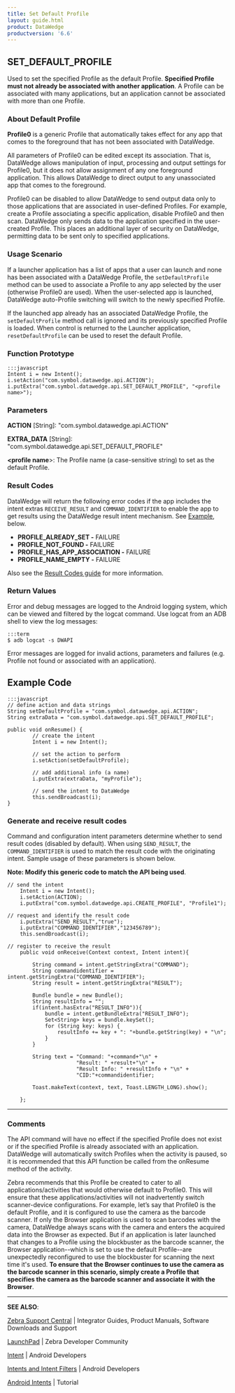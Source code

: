 ```yaml
---
title: Set Default Profile 
layout: guide.html
product: DataWedge
productversion: '6.6'
---
```


## SET_DEFAULT_PROFILE

Used to set the specified Profile as the default Profile. **Specified Profile must not already be associated with another application**. A Profile can be associated with many applications, but an application cannot be associated with more than one Profile. 

### About Default Profile
**Profile0** is a generic Profile that automatically takes effect for any app that comes to the foreground that has not been associated with DataWedge. 

All parameters of Profile0 can be edited except its association. That is, DataWedge allows manipulation of input, processing and output settings for Profile0, but it does not allow assignment of any one foreground application. This allows DataWedge to direct output to any unassociated app that comes to the foreground.

Profile0 can be disabled to allow DataWedge to send output data only to those applications that are associated in user-defined Profiles. For example, create a Profile associating a specific application, disable Profile0 and then scan. DataWedge only sends data to the application specified in the user-created Profile. This places an additional layer of security on DataWedge, permitting data to be sent only to specified applications. 

### Usage Scenario
If a launcher application has a list of apps that a user can launch and none has been associated with a DataWedge Profile, the `setDefaultProfile` method can be used to associate a Profile to any app selected by the user (otherwise Profile0 are used). When the user-selected app is launched, DataWedge auto-Profile switching will switch to the newly specified Profile. 

If the launched app already has an associated DataWedge Profile, the `setDefaultProfile` method call is ignored and its previously specified Profile is loaded. When control is returned to the Launcher application, `resetDefaultProfile` can be used to reset the default Profile.

### Function Prototype

	:::javascript
	Intent i = new Intent();
	i.setAction("com.symbol.datawedge.api.ACTION");
	i.putExtra("com.symbol.datawedge.api.SET_DEFAULT_PROFILE", "<profile name>");


### Parameters
**ACTION** [String]: "com.symbol.datawedge.api.ACTION"

**EXTRA_DATA** [String]: "com.symbol.datawedge.api.SET_DEFAULT_PROFILE"

**&lt;profile name**&gt;: The Profile name (a case-sensitive string) to set as the default Profile.

### Result Codes

DataWedge will return the following error codes if the app includes the intent extras `RECEIVE_RESULT` and `COMMAND_IDENTIFIER` to enable the app to get results using the DataWedge result intent mechanism. See [Example](#example), below. 

* **PROFILE_ALREADY_SET -** FAILURE
* **PROFILE_NOT_FOUND -** FAILURE 
* **PROFILE_HAS_APP_ASSOCIATION -** FAILURE
* **PROFILE_NAME_EMPTY -** FAILURE

Also see the [Result Codes guide](../resultinfo) for more information.  

### Return Values

Error and debug messages are logged to the Android logging system, which can be viewed and filtered by the logcat command. Use logcat from an ADB shell to view the log messages:

	:::term
	$ adb logcat -s DWAPI

Error messages are logged for invalid actions, parameters and failures (e.g. Profile not found or associated with an application).

## Example Code

	:::javascript
	// define action and data strings
	String setDefaultProfile = "com.symbol.datawedge.api.ACTION";
	String extraData = "com.symbol.datawedge.api.SET_DEFAULT_PROFILE";

	public void onResume() {
	        // create the intent
	        Intent i = new Intent();

	        // set the action to perform
	        i.setAction(setDefaultProfile);
	        
	        // add additional info (a name)
	        i.putExtra(extraData, "myProfile");
	        
	        // send the intent to DataWedge
	        this.sendBroadcast(i);
	}

### Generate and receive result codes
Command and configuration intent parameters determine whether to send result codes (disabled by default). When using `SEND_RESULT`, the `COMMAND_IDENTIFIER` is used to match the result code with the originating intent. Sample usage of these parameters is shown below. 

**Note: Modify this generic code to match the API being used**.  

	// send the intent
		Intent i = new Intent();
		i.setAction(ACTION);
		i.putExtra("com.symbol.datawedge.api.CREATE_PROFILE", "Profile1");

	// request and identify the result code
		i.putExtra("SEND_RESULT","true");
		i.putExtra("COMMAND_IDENTIFIER","123456789");
		this.sendBroadcast(i);

	// register to receive the result
		public void onReceive(Context context, Intent intent){

		    String command = intent.getStringExtra("COMMAND");
		    String commandidentifier = intent.getStringExtra("COMMAND_IDENTIFIER");
		    String result = intent.getStringExtra("RESULT");

		    Bundle bundle = new Bundle();
		    String resultInfo = "";
		    if(intent.hasExtra("RESULT_INFO")){
		        bundle = intent.getBundleExtra("RESULT_INFO");
		        Set<String> keys = bundle.keySet();
		        for (String key: keys) {
		            resultInfo += key + ": "+bundle.getString(key) + "\n";
		        }
		    }

		    String text = "Command: "+command+"\n" +
		                  "Result: " +result+"\n" +
		                  "Result Info: " +resultInfo + "\n" +
		                  "CID:"+commandidentifier;
		    
		    Toast.makeText(context, text, Toast.LENGTH_LONG).show();

		};

-----

### Comments
The API command will have no effect if the specified Profile does not exist or if the specified Profile is already associated with an application. DataWedge will automatically switch Profiles when the activity is paused, so it is recommended that this API function be called from the onResume method of the activity.

Zebra recommends that this Profile be created to cater to all applications/activities that would otherwise default to Profile0. This will ensure that these applications/activities will not inadvertently switch scanner-device configurations. For example, let’s say that Profile0 is the default Profile, and it is configured to use the camera as the barcode scanner. If only the Browser application is used to scan barcodes with the camera, DataWedge always scans with the camera and enters the acquired data into the Browser as expected. But if an application is later launched that changes to a Profile using the blockbuster as the barcode scanner, the Browser application--which is set to use the default Profile--are unexpectedly reconfigured to use the blockbuster for scanning the next time it's used. **To ensure that the Browser continues to use the camera as the barcode scanner in this scenario, simply create a Profile that specifies the camera as the barcode scanner and associate it with the Browser**.

-----

**SEE ALSO**:

[Zebra Support Central](https://www.zebra.com/us/en/support-downloads.html) | Integrator Guides, Product Manuals, Software Downloads and Support

[LaunchPad](https://developer.zebra.com/welcome) | Zebra Developer Community

[Intent](https://developer.android.com/reference/android/content/Intent.html) | Android Developers

[Intents and Intent Filters](http://developer.android.com/guide/components/intents-filters.html) | Android Developers

[Android Intents](http://www.vogella.com/tutorials/AndroidIntent/article.html) | Tutorial
